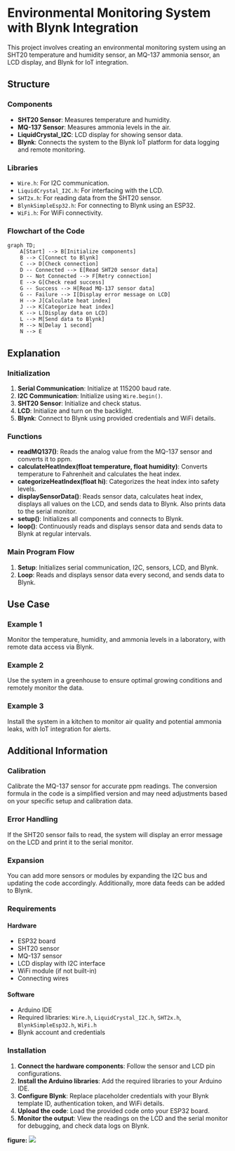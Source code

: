 # Environmental Monitoring System with Blynk Integration

This project involves creating an environmental monitoring system using an SHT20 temperature and humidity sensor, an MQ-137 ammonia sensor, an LCD display, and Blynk for IoT integration.

## Structure

### Components
- **SHT20 Sensor**: Measures temperature and humidity.
- **MQ-137 Sensor**: Measures ammonia levels in the air.
- **LiquidCrystal_I2C**: LCD display for showing sensor data.
- **Blynk**: Connects the system to the Blynk IoT platform for data logging and remote monitoring.

### Libraries
- `Wire.h`: For I2C communication.
- `LiquidCrystal_I2C.h`: For interfacing with the LCD.
- `SHT2x.h`: For reading data from the SHT20 sensor.
- `BlynkSimpleEsp32.h`: For connecting to Blynk using an ESP32.
- `WiFi.h`: For WiFi connectivity.

### Flowchart of the Code

```mermaid
graph TD;
    A[Start] --> B[Initialize components]
    B --> C[Connect to Blynk]
    C --> D[Check connection]
    D -- Connected --> E[Read SHT20 sensor data]
    D -- Not Connected --> F[Retry connection]
    E --> G[Check read success]
    G -- Success --> H[Read MQ-137 sensor data]
    G -- Failure --> I[Display error message on LCD]
    H --> J[Calculate heat index]
    J --> K[Categorize heat index]
    K --> L[Display data on LCD]
    L --> M[Send data to Blynk]
    M --> N[Delay 1 second]
    N --> E
```

## Explanation

### Initialization
1. **Serial Communication**: Initialize at 115200 baud rate.
2. **I2C Communication**: Initialize using `Wire.begin()`.
3. **SHT20 Sensor**: Initialize and check status.
4. **LCD**: Initialize and turn on the backlight.
5. **Blynk**: Connect to Blynk using provided credentials and WiFi details.

### Functions
- **readMQ137()**: Reads the analog value from the MQ-137 sensor and converts it to ppm.
- **calculateHeatIndex(float temperature, float humidity)**: Converts temperature to Fahrenheit and calculates the heat index.
- **categorizeHeatIndex(float hi)**: Categorizes the heat index into safety levels.
- **displaySensorData()**: Reads sensor data, calculates heat index, displays all values on the LCD, and sends data to Blynk. Also prints data to the serial monitor.
- **setup()**: Initializes all components and connects to Blynk.
- **loop()**: Continuously reads and displays sensor data and sends data to Blynk at regular intervals.

### Main Program Flow
1. **Setup**: Initializes serial communication, I2C, sensors, LCD, and Blynk.
2. **Loop**: Reads and displays sensor data every second, and sends data to Blynk.

## Use Case

### Example 1
Monitor the temperature, humidity, and ammonia levels in a laboratory, with remote data access via Blynk.

### Example 2
Use the system in a greenhouse to ensure optimal growing conditions and remotely monitor the data.

### Example 3
Install the system in a kitchen to monitor air quality and potential ammonia leaks, with IoT integration for alerts.

## Additional Information

### Calibration
Calibrate the MQ-137 sensor for accurate ppm readings. The conversion formula in the code is a simplified version and may need adjustments based on your specific setup and calibration data.

### Error Handling
If the SHT20 sensor fails to read, the system will display an error message on the LCD and print it to the serial monitor.

### Expansion
You can add more sensors or modules by expanding the I2C bus and updating the code accordingly. Additionally, more data feeds can be added to Blynk.

### Requirements

#### Hardware
- ESP32 board
- SHT20 sensor
- MQ-137 sensor
- LCD display with I2C interface
- WiFi module (if not built-in)
- Connecting wires

#### Software
- Arduino IDE
- Required libraries: `Wire.h`, `LiquidCrystal_I2C.h`, `SHT2x.h`, `BlynkSimpleEsp32.h`, `WiFi.h`
- Blynk account and credentials

### Installation
1. **Connect the hardware components**: Follow the sensor and LCD pin configurations.
2. **Install the Arduino libraries**: Add the required libraries to your Arduino IDE.
3. **Configure Blynk**: Replace placeholder credentials with your Blynk template ID, authentication token, and WiFi details.
4. **Upload the code**: Load the provided code onto your ESP32 board.
5. **Monitor the output**: View the readings on the LCD and the serial monitor for debugging, and check data logs on Blynk.

**figure:**
![](../pic.png)
